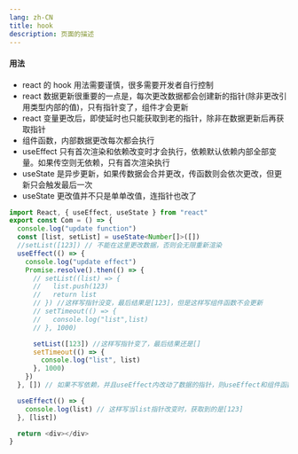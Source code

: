 ```yaml
---
lang: zh-CN
title: hook
description: 页面的描述
---
```


#### 用法

- react 的 hook 用法需要谨慎，很多需要开发者自行控制
- react 数据更新很重要的一点是，每次更改数据都会创建新的指针(除非更改引用类型内部的值)，只有指针变了，组件才会更新
- react 变量更改后，即使延时也只能获取到老的指针，除非在数据更新后再获取指针
- 组件函数，内部数据更改每次都会执行
- useEffect 只有首次渲染和依赖改变时才会执行，依赖默认依赖内部全部变量。如果传空则无依赖，只有首次渲染执行
- useState 是异步更新，如果传数据会合并更改，传函数则会依次更改，但更新只会触发最后一次
- useState 更改值并不只是单单改值，连指针也改了

```ts
import React, { useEffect, useState } from "react"
export const Com = () => {
  console.log("update function")
  const [list, setList] = useState<Number[]>([])
  //setList([123]) // 不能在这里更改数据，否则会无限重新渲染
  useEffect(() => {
    console.log("update effect")
    Promise.resolve().then(() => {
      // setList((list) => {
      //   list.push(123)
      //   return list
      // }) //这样写指针没变，最后结果是[123]，但是这样写组件函数不会更新
      // setTimeout(() => {
      //   console.log("list",list)
      // }, 1000)

      setList([123]) //这样写指针变了，最后结果还是[]
      setTimeout(() => {
        console.log("list", list)
      }, 1000)
    })
  }, []) // 如果不写依赖，并且useEffect内改动了数据的指针，则useEffect和组件函数会无限执行，空数组则只有首次执行

  useEffect(() => {
    console.log(list) // 这样写当list指针改变时，获取到的是[123]
  }, [list])

  return <div></div>
}
```
